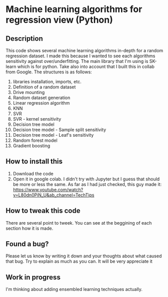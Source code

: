 # Machine learning algorithms for regression view (Python)

## Description
This code shows several machine learning algorithms in-depth for a random regression dataset. I made this because I wanted to see each algorithms sensitivity against over/underfitting. The main library that I'm using is SK-learn which is for python. Take also into account that I built this in collab from Google. The structures is as follows:
1) libraries installation, imports, etc.
2) Definition of a random dataset
3) Drive mounting
4) Random dataset generation
5) Linear regression algorithm
6) KNN
7) SVR
8) SVR - kernel sensitivity
9) Decision tree model
10) Decision tree model - Sample split sensitivity
11) Decision tree model - Leaf's sensitivity
12) Random forest model
13) Gradient boosting

## How to install this
1) Download the code
2) Open it in google colab. I didn't try with Jupyter but I guess that should be more or less the same. As far as I had just checked, this guy made it: https://www.youtube.com/watch?v=L80dn0PiN_U&ab_channel=TechTips

## How to tweak this code
There are several point to tweek. You can see at the beggining of each section how it is made.


## Found a bug?
Please let us know by writing it down and your thoughts about what caused that bug. Try to explain as much as you can. It will be very appreciate it

## Work in progress
I'm thinking about adding ensembled learning techniques actually.
